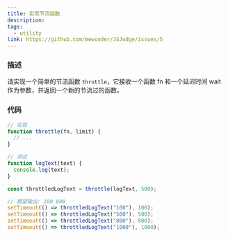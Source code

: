 ```yaml
---
title: 实现节流函数
description:
tags:
  - utility
link: https://github.com/mewcoder/JSJudge/issues/5
---
```


### 描述

请实现一个简单的节流函数 `throttle`，它接收一个函数 fn 和一个延迟时间 wait 作为参数，并返回一个新的节流过的函数。

### 代码

```js
// 实现
function throttle(fn, limit) {
  // ...
}

// 测试
function logText(text) {
  console.log(text);
}

const throttledLogText = throttle(logText, 500);

// 期望输出: 100 800
setTimeout(() => throttledLogText("100"), 100);
setTimeout(() => throttledLogText("500"), 500);
setTimeout(() => throttledLogText("800"), 800);
setTimeout(() => throttledLogText("1000"), 1000);
```
